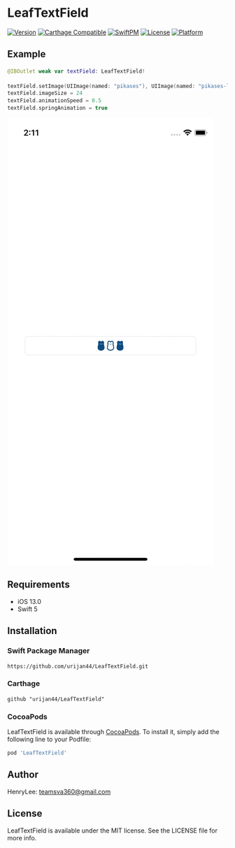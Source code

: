 # LeafTextField

[![Version](https://img.shields.io/cocoapods/v/LeafTextField.svg?style=flat)](https://cocoapods.org/pods/LeafTextField)
[![Carthage Compatible](https://img.shields.io/badge/Carthage-compatible-4BC51D.svg?style=flat)](https://github.com/Carthage/Carthage)
[![SwiftPM](https://img.shields.io/badge/SPM-supported-DE5C43.svg?style=flat)](https://swift.org/package-manager/)
[![License](https://img.shields.io/cocoapods/l/LeafTextField.svg?style=flat)](https://cocoapods.org/pods/LeafTextField)
[![Platform](https://img.shields.io/cocoapods/p/LeafTextField.svg?style=flat)](https://cocoapods.org/pods/LeafTextField)

## Example

```Swift
@IBOutlet weak var textField: LeafTextField!

textField.setImage(UIImage(named: "pikases"), UIImage(named: "pikases-leaf"))
textField.imageSize = 24
textField.animationSpeed = 0.5
textField.springAnimation = true
```

![](preview.gif)


## Requirements

- iOS 13.0
- Swift 5

## Installation

### Swift Package Manager 
```
https://github.com/urijan44/LeafTextField.git
```

### Carthage
```
github "urijan44/LeafTextField"
```

### CocoaPods
LeafTextField is available through [CocoaPods](https://cocoapods.org). To install
it, simply add the following line to your Podfile:

```ruby
pod 'LeafTextField'
```

## Author

HenryLee: teamsva360@gmail.com

## License

LeafTextField is available under the MIT license. See the LICENSE file for more info.
